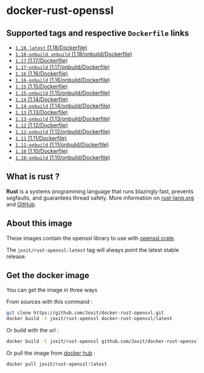 # docker-rust-openssl

## Supported tags and respective `Dockerfile` links

-   [`1.18`, `latest` (1.18/Dockerfile)](https://github.com/Joxit/docker-rust-openssl/tree/master/1.18)
-   [`1.18-onbuild`, `onbuild` (1.18/onbuild/Dockerfile)](https://github.com/Joxit/docker-rust-openssl/tree/master/1.18/onbuild)
-   [`1.17` (1.17/Dockerfile)](https://github.com/Joxit/docker-rust-openssl/tree/master/1.17)
-   [`1.17-onbuild` (1.17/onbuild/Dockerfile)](https://github.com/Joxit/docker-rust-openssl/tree/master/1.17/onbuild)
-   [`1.16` (1.16/Dockerfile)](https://github.com/Joxit/docker-rust-openssl/tree/master/1.16)
-   [`1.16-onbuild` (1.16/onbuild/Dockerfile)](https://github.com/Joxit/docker-rust-openssl/tree/master/1.16/onbuild)
-   [`1.15` (1.15/Dockerfile)](https://github.com/Joxit/docker-rust-openssl/tree/master/1.15)
-   [`1.15-onbuild` (1.15/onbuild/Dockerfile)](https://github.com/Joxit/docker-rust-openssl/tree/master/1.15/onbuild)
-   [`1.14` (1.14/Dockerfile)](https://github.com/Joxit/docker-rust-openssl/tree/master/1.14)
-   [`1.14-onbuild` (1.14/onbuild/Dockerfile)](https://github.com/Joxit/docker-rust-openssl/tree/master/1.14/onbuild)
-   [`1.13` (1.13/Dockerfile)](https://github.com/Joxit/docker-rust-openssl/tree/master/1.13)
-   [`1.13-onbuild` (1.13/onbuild/Dockerfile)](https://github.com/Joxit/docker-rust-openssl/tree/master/1.13/onbuild)
-   [`1.12` (1.12/Dockerfile)](https://github.com/Joxit/docker-rust-openssl/tree/master/1.12)
-   [`1.12-onbuild` (1.12/onbuild/Dockerfile)](https://github.com/Joxit/docker-rust-openssl/tree/master/1.12/onbuild)
-   [`1.11` (1.11/Dockerfile)](https://github.com/Joxit/docker-rust-openssl/tree/master/1.11)
-   [`1.11-onbuild` (1.11/onbuild/Dockerfile)](https://github.com/Joxit/docker-rust-openssl/tree/master/1.11/onbuild)
-   [`1.10` (1.10/Dockerfile)](https://github.com/Joxit/docker-rust-openssl/tree/master/1.10)
-   [`1.10-onbuild` (1.10/onbuild/Dockerfile)](https://github.com/Joxit/docker-rust-openssl/tree/master/1.10/onbuild)

## What is rust ?

**Rust** is a systems programming language that runs blazingly fast, prevents segfaults, and guarantees thread safety.
More information on [rust-lang.org](https://www.rust-lang.org/) and [GitHub](https://github.com/rust-lang/rust).

## About this image

These images contain the openssl library to use with [openssl crate](https://crates.io/crates/openssl).

The `joxit/rust-openssl:latest` tag will always point the latest stable release.

## Get the docker image

You can get the image in three ways

From sources with this command :

```sh
git clone https://github.com/Joxit/docker-rust-openssl.git
docker build -t joxit/rust-openssl docker-rust-openssl/latest
```

Or build with the url :

```sh
docker build -t joxit/rust-openssl github.com/Joxit/docker-rust-openssl#master:latest
```

Or pull the image from [docker hub](https://hub.docker.com/r/joxit/rust-openssl/) :

```sh
docker pull joxit/rust-openssl:latest
```
